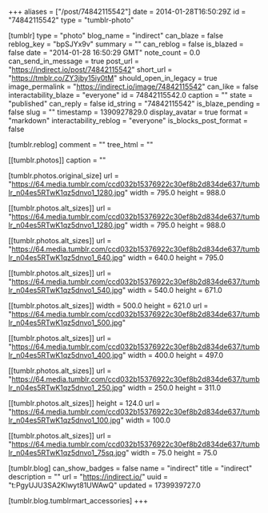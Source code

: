 +++
aliases = ["/post/74842115542"]
date = 2014-01-28T16:50:29Z
id = "74842115542"
type = "tumblr-photo"

[tumblr]
type = "photo"
blog_name = "indirect"
can_blaze = false
reblog_key = "bpSJYx9v"
summary = ""
can_reblog = false
is_blazed = false
date = "2014-01-28 16:50:29 GMT"
note_count = 0.0
can_send_in_message = true
post_url = "https://indirect.io/post/74842115542"
short_url = "https://tmblr.co/ZY3jby15iy0tM"
should_open_in_legacy = true
image_permalink = "https://indirect.io/image/74842115542"
can_like = false
interactability_blaze = "everyone"
id = 74842115542.0
caption = ""
state = "published"
can_reply = false
id_string = "74842115542"
is_blaze_pending = false
slug = ""
timestamp = 1390927829.0
display_avatar = true
format = "markdown"
interactability_reblog = "everyone"
is_blocks_post_format = false

[tumblr.reblog]
comment = ""
tree_html = ""

[[tumblr.photos]]
caption = ""

[tumblr.photos.original_size]
url = "https://64.media.tumblr.com/ccd032b15376922c30ef8b2d834de637/tumblr_n04es5RTwK1qz5dnvo1_1280.jpg"
width = 795.0
height = 988.0

[[tumblr.photos.alt_sizes]]
url = "https://64.media.tumblr.com/ccd032b15376922c30ef8b2d834de637/tumblr_n04es5RTwK1qz5dnvo1_1280.jpg"
width = 795.0
height = 988.0

[[tumblr.photos.alt_sizes]]
url = "https://64.media.tumblr.com/ccd032b15376922c30ef8b2d834de637/tumblr_n04es5RTwK1qz5dnvo1_640.jpg"
width = 640.0
height = 795.0

[[tumblr.photos.alt_sizes]]
url = "https://64.media.tumblr.com/ccd032b15376922c30ef8b2d834de637/tumblr_n04es5RTwK1qz5dnvo1_540.jpg"
width = 540.0
height = 671.0

[[tumblr.photos.alt_sizes]]
width = 500.0
height = 621.0
url = "https://64.media.tumblr.com/ccd032b15376922c30ef8b2d834de637/tumblr_n04es5RTwK1qz5dnvo1_500.jpg"

[[tumblr.photos.alt_sizes]]
url = "https://64.media.tumblr.com/ccd032b15376922c30ef8b2d834de637/tumblr_n04es5RTwK1qz5dnvo1_400.jpg"
width = 400.0
height = 497.0

[[tumblr.photos.alt_sizes]]
url = "https://64.media.tumblr.com/ccd032b15376922c30ef8b2d834de637/tumblr_n04es5RTwK1qz5dnvo1_250.jpg"
width = 250.0
height = 311.0

[[tumblr.photos.alt_sizes]]
height = 124.0
url = "https://64.media.tumblr.com/ccd032b15376922c30ef8b2d834de637/tumblr_n04es5RTwK1qz5dnvo1_100.jpg"
width = 100.0

[[tumblr.photos.alt_sizes]]
url = "https://64.media.tumblr.com/ccd032b15376922c30ef8b2d834de637/tumblr_n04es5RTwK1qz5dnvo1_75sq.jpg"
width = 75.0
height = 75.0

[tumblr.blog]
can_show_badges = false
name = "indirect"
title = "indirect"
description = ""
url = "https://indirect.io/"
uuid = "t:PgyUJU3SA2Klwyt81UWAwQ"
updated = 1739939727.0

[tumblr.blog.tumblrmart_accessories]
+++
